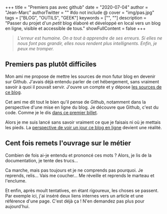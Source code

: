 +++
title = "Premiers pas avec github"
date = "2020-07-04"
author = "Jean-Marc"
authorTwitter = "" #do not include @
cover = "img/pas.jpg"
tags = ["BLOG", "OUTILS", "GEEK"]
keywords = ["", ""]
description = "Passer du projet d'un *petit* blog élaboré et développé en local vers un blog en ligne, visible et accessible de tous."
showFullContent = false
+++


> *L'erreur est humaine. On a tout à apprendre de ses erreurs. Si elles ne nous font pas grandir, elles nous rendent plus intellignents. Enfin, je peux me tromper.*

## Premiers pas plutôt difficiles ##

Mon ami me propose de mettre les sources de mon futur blog en devenir sur Github. J'avais déjà entendu parler de cet hébergement, sans vraiment savoir à quoi il pouvait servir. J'ouvre un compte et y dépose [les sources de ce blog](https://github.com/jeanmarc-blog/projet-de-blog).

Cet ami me dit tout le bien qu'il pense de Github, notamment dans la perspective d'une mise en ligne du blog. Je découvre que Github, c'est du code. Comme je le dis [dans ce premier billet](/posts/ma-petite-boite-a-outils/).

Alors je me suis lancé sans savoir vraiment ce que je faisais ni où je mettais les pieds. La [perspective de voir un jour ce blog en ligne](/perspectives/#du-code-et-encore-du-code/) devient une réalité.


## Cent fois remets l'ouvrage sur le métier ##

Combien de fois ai-je entendu et prononcé ces mots ? Alors, je lis de la documentation, je tente des trucs... 

Ca marche, mais pas toujours et je ne comprends pas pourquoi. Je reprends, relis... Vais me coucher... Me réveille et reprends le marteau et l'enclume.

Et enfin, après moult tentatives, en étant rigoureux, les choses se passent.
Par exemple ici, j'ai inséré deux liens internes vers un article et une référence d'une page.
C'est déjà ça ! N'en demandez pas plus pour aujourd'hui.